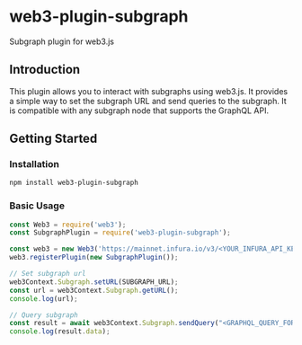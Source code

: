 # web3-plugin-subgraph
Subgraph plugin for web3.js

## Introduction

This plugin allows you to interact with subgraphs using web3.js. It provides a simple way to set the subgraph URL and send queries to the subgraph. It is compatible with any subgraph node that supports the GraphQL API.

## Getting Started

### Installation

```bash
npm install web3-plugin-subgraph
```

### Basic Usage

```javascript
const Web3 = require('web3');
const SubgraphPlugin = require('web3-plugin-subgraph');

const web3 = new Web3('https://mainnet.infura.io/v3/<YOUR_INFURA_API_KEY>');
web3.registerPlugin(new SubgraphPlugin());

// Set subgraph url
web3Context.Subgraph.setURL(SUBGRAPH_URL);
const url = web3Context.Subgraph.getURL();
console.log(url);

// Query subgraph
const result = await web3Context.Subgraph.sendQuery("<GRAPHQL_QUERY_FOR_THE_SUBGRAPH>");
console.log(result.data);
```